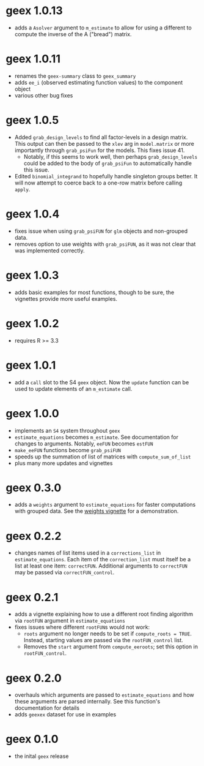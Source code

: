 # geex 1.0.13

* adds a `Asolver` argument to `m_estimate` to allow for using a different to compute the inverse of the A ("bread") matrix.

# geex 1.0.11

* renames the `geex-summary` class to `geex_summary`
* adds `ee_i` (observed estimating function values) to the component object
* various other bug fixes

# geex 1.0.5

* Added `grab_design_levels` to find all factor-levels in a design matrix. This output can then be passed to the `xlev` arg in `model.matrix` or more importantly through `grab_psiFun` for the models. This fixes issue 41. 
   - Notably, if this seems to work well, then perhaps `grab_design_levels` could be added to the body of `grab_psiFun` to automatically handle this issue.
* Edited `binomial_integrand` to hopefully handle singleton groups better. It will now attempt to coerce back to a one-row matrix before calling `apply`.

# geex 1.0.4

* fixes issue when using `grab_psiFUN` for `glm` objects and non-grouped data.
* removes option to use weights with `grab_psiFUN`, as it was not clear that was implemented correctly.

# geex 1.0.3

* adds basic examples for most functions, though to be sure, the vignettes provide more useful examples.

# geex 1.0.2

* requires R >= 3.3

# geex 1.0.1

* add a `call` slot to the S4 `geex` object. Now the `update` function can be used to update elements of an `m_estimate` call.

# geex 1.0.0

* implements an `S4` system throughout `geex`
* `estimate_equations` becomes `m_estimate`. See documentation for changes to arguments. Notably, `eeFUN` becomes `estFUN`
* `make_eeFUN` functions become `grab_psiFUN`
* speeds up the summation of list of matrices with `compute_sum_of_list`
* plus many more updates and vignettes

# geex 0.3.0

* adds a `weights` argument to `estimate_equations` for faster computations with grouped data. See the [weights vignette](https://bsaul.github.io/geex/articles/v04_weights.html) for a demonstration.

# geex 0.2.2

* changes names of list items used in a `corrections_list` in `estimate_equations`. Each item of the `correction_list` must itself be a list at least one item: `correctFUN`. Additional arguments to `correctFUN` may be passed via `correctFUN_control`.

# geex 0.2.1

* adds a vignette explaining how to use a different root finding algorithm via `rootFUN` argument in `estimate_equations`
* fixes issues where different `rootFUN`s would not work:
    * `roots` argument no longer needs to be set if `compute_roots = TRUE`. Instead, starting values are passed via the `rootFUN_control` list. 
    * Removes the `start` argument from `compute_eeroots`; set this option in `rootFUN_control`.

# geex 0.2.0

* overhauls which arguments are passed to `estimate_equations` and how these arguments are parsed internally. See this function's documentation for details
* adds `geexex` dataset for use in examples

# geex 0.1.0

* the inital `geex` release
